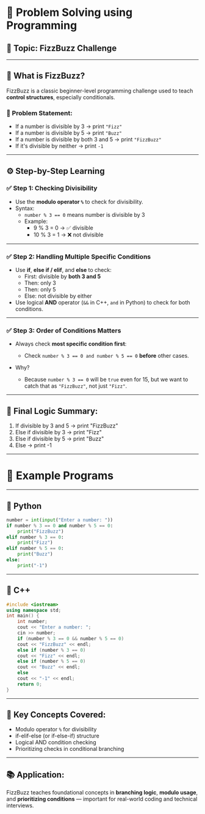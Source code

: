 # 🧠 Problem Solving using Programming

## 📌 Topic: FizzBuzz Challenge

---

## 📝 What is FizzBuzz?

FizzBuzz is a classic beginner-level programming challenge used to teach **control structures**, especially conditionals.

### 🔹 Problem Statement:

- If a number is divisible by 3 → print `"Fizz"`
- If a number is divisible by 5 → print `"Buzz"`
- If a number is divisible by both 3 and 5 → print `"FizzBuzz"`
- If it's divisible by neither → print `-1`

---

## ⚙️ Step-by-Step Learning

### ✅ Step 1: Checking Divisibility

- Use the **modulo operator `%`** to check for divisibility.
- Syntax:
    - `number % 3 == 0` means number is divisible by 3
    - Example:
        - 9 % 3 = 0 → ✅ divisible
        - 10 % 3 = 1 → ❌ not divisible

---

### ✅ Step 2: Handling Multiple Specific Conditions

- Use **if**, **else if / elif**, and **else** to check:
    - First: divisible by **both 3 and 5**
    - Then: only 3
    - Then: only 5
    - Else: not divisible by either
- Use logical **AND** operator (`&&` in C++, `and` in Python) to check for both conditions.

---

### ✅ Step 3: Order of Conditions Matters

- Always check **most specific condition first**:
    - Check `number % 3 == 0 and number % 5 == 0` **before** other cases.
- Why?
    
    - Because `number % 3 == 0` will be `true` even for 15, but we want to catch that as `"FizzBuzz"`, not just `"Fizz"`.

---

## 🔄 Final Logic Summary:

1. If divisible by 3 and 5 → print "FizzBuzz"
2. Else if divisible by 3 → print "Fizz"
3. Else if divisible by 5 → print "Buzz"
4. Else → print -1

---

# 🧪 Example Programs

---

## 🔸 Python

```python
number = int(input("Enter a number: "))  
if number % 3 == 0 and number % 5 == 0:     
	print("FizzBuzz") 
elif number % 3 == 0:     
	print("Fizz") 
elif number % 5 == 0:     
	print("Buzz") 
else:     
	print("-1")
```

---

## 🔹 C++

```c++
#include <iostream> 
using namespace std;  
int main() {     
	int number;     
	cout << "Enter a number: ";     
	cin >> number;      
	if (number % 3 == 0 && number % 5 == 0)         
	cout << "FizzBuzz" << endl;     
	else if (number % 3 == 0)         
	cout << "Fizz" << endl;     
	else if (number % 5 == 0)         
	cout << "Buzz" << endl;     
	else         
	cout << "-1" << endl;      
	return 0; 
}
```

---

## 🧠 Key Concepts Covered:

- Modulo operator `%` for divisibility
- if-elif-else (or if-else-if) structure
- Logical AND condition checking
- Prioritizing checks in conditional branching

---

## 📚 Application:

FizzBuzz teaches foundational concepts in **branching logic**, **modulo usage**, and **prioritizing conditions** — important for real-world coding and technical interviews.